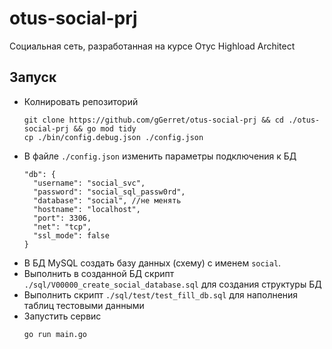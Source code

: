 # otus-social-prj
Социальная сеть, разработанная на курсе Отус Highload Architect

## Запуск
* Колнировать репозиторий
  ```
  git clone https://github.com/gGerret/otus-social-prj && cd ./otus-social-prj && go mod tidy
  cp ./bin/config.debug.json ./config.json
  ```
* В файле `./config.json` изменить параметры подключения к БД
  ```
  "db": {
    "username": "social_svc",
    "password": "social_sql_passw0rd",
    "database": "social", //не менять
    "hostname": "localhost",
    "port": 3306,
    "net": "tcp",
    "ssl_mode": false
  }
  ```
* В БД MySQL создать базу данных (схему) с именем `social`. 
* Выполнить в созданной БД скрипт `./sql/V00000_create_social_database.sql` для создания структуры БД  
* Выполнить скрипт `./sql/test/test_fill_db.sql` для наполнения таблиц тестовыми данными 
* Запустить сервис
  ```
  go run main.go
  ```

